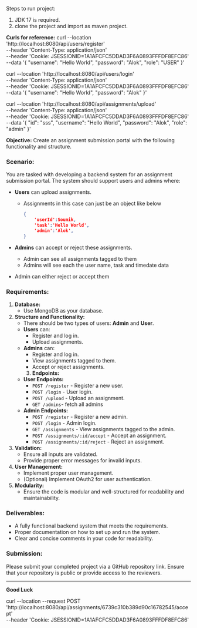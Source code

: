 Steps to run project:
1. JDK 17 is required.
2. clone the project and import as maven project.


**Curls for reference:**
curl --location 'http://localhost:8080/api/users/register' \
--header 'Content-Type: application/json' \
--header 'Cookie: JSESSIONID=1A1AFCFC5DDAD3F6A0893FFFDF8EFC86' \
--data '{
    "username": "Hello World",
    "password": "Alok",
    "role": "USER"
}'



curl --location 'http://localhost:8080/api/users/login' \
--header 'Content-Type: application/json' \
--header 'Cookie: JSESSIONID=1A1AFCFC5DDAD3F6A0893FFFDF8EFC86' \
--data '{
    "username": "Hello World",
    "password": "Alok"
}'



curl --location 'http://localhost:8080/api/assignments/upload' \
--header 'Content-Type: application/json' \
--header 'Cookie: JSESSIONID=1A1AFCFC5DDAD3F6A0893FFFDF8EFC86' \
--data '{
    "id": "sss",
    "username": "Hello World",
    "password": "Alok",
    "role": "admin"
}'




**Objective:**
Create an assignment submission portal with the following functionality and structure.

### Scenario:

You are tasked with developing a backend system for an assignment submission portal. The system should support users and admins where:

- **Users** can upload assignments.
    - Assignments in this case can just be an object like below
        
        ```json
        {
            'userId':Soumik,
            'task':'Hello World',
            'admin':'Alok',
        }
        ```
        
- **Admins** can accept or reject these assignments.
    - Admin can see all assignments tagged to them
	- Admins will see each the user name, task and timedate data
- Admin can either reject or accept them

### Requirements:

1. **Database:**
    - Use MongoDB as your database.
2. **Structure and Functionality:**
    - There should be two types of users: **Admin** and **User**.
    - **Users** can:
        - Register and log in.
        - Upload assignments.
    - **Admins** can:
        - Register and log in.
        - View assignments tagged to them.
        - Accept or reject assignments.
		3. **Endpoints:**
    - **User Endpoints:**
        - `POST /register` - Register a new user.
        - `POST /login` - User login.
        - `POST /upload` - Upload an assignment.
        - `GET /admins`- fetch all admins
    - **Admin Endpoints:**
        - `POST /register` - Register a new admin.
        - `POST /login` - Admin login.
        - `GET /assignments` - View assignments tagged to the admin.
        - `POST /assignments/:id/accept` - Accept an assignment.
        - `POST /assignments/:id/reject` - Reject an assignment.
4. **Validation:**
    - Ensure all inputs are validated.
    - Provide proper error messages for invalid inputs.
5. **User Management:**
    - Implement proper user management.
    - (Optional) Implement OAuth2 for user authentication.
6. **Modularity:**
    - Ensure the code is modular and well-structured for readability and maintainability.

### Deliverables:
- A fully functional backend system that meets the requirements.
- Proper documentation on how to set up and run the system.
- Clear and concise comments in your code for readability.

### Submission:

Please submit your completed project via a GitHub repository link. Ensure that your repository is public or provide access to the reviewers.

---

**Good Luck**


curl --location --request POST 'http://localhost:8080/api/assignments/6739c310b389d90c16782545/accept' \
--header 'Cookie: JSESSIONID=1A1AFCFC5DDAD3F6A0893FFFDF8EFC86'




